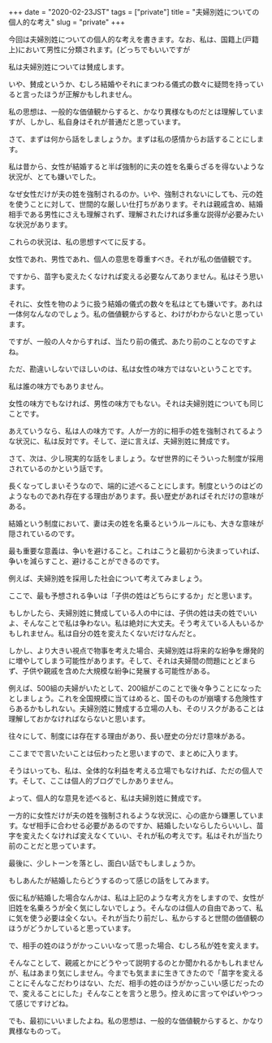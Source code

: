 +++
date = "2020-02-23JST"
tags = ["private"]
title = "夫婦別姓についての個人的な考え"
slug = "private"
+++

今回は夫婦別姓についての個人的な考えを書きます。なお、私は、国籍上(戸籍上)において男性に分類されます。(どっちでもいいですが

私は夫婦別姓については賛成します。

いや、賛成というか、むしろ結婚やそれにまつわる儀式の数々に疑問を持っていると言ったほうが正解かもしれません。

私の思想は、一般的な価値観からすると、かなり異様なものだとは理解していますが、しかし、私自身はそれが普通だと思っています。

さて、まずは何から話をしましょうか。まずは私の感情からお話することにします。

私は昔から、女性が結婚すると半ば強制的に夫の姓を名乗らざるを得ないような状況が、とても嫌いでした。

なぜ女性だけが夫の姓を強制されるのか。いや、強制されないにしても、元の姓を使うことに対して、世間的な厳しい仕打ちがあります。それは親戚含め、結婚相手である男性にさえも理解されず、理解されたければ多重な説得が必要みたいな状況があります。

これらの状況は、私の思想すべてに反する。

女性であれ、男性であれ、個人の意思を尊重すべき。それが私の価値観です。

ですから、苗字も変えたくなければ変える必要なんてありません。私はそう思います。

それに、女性を物のように扱う結婚の儀式の数々を私はとても嫌いです。あれは一体何なんなのでしょう。私の価値観からすると、わけがわからないと思っています。

ですが、一般の人々からすれば、当たり前の儀式、あたり前のことなのですよね。

ただ、勘違いしないでほしいのは、私は女性の味方ではないということです。

私は誰の味方でもありません。

女性の味方でもなければ、男性の味方でもない。それは夫婦別姓についても同じことです。

あえていうなら、私は人の味方です。人が一方的に相手の姓を強制されてるような状況に、私は反対です。そして、逆に言えば、夫婦別姓に賛成です。

さて、次は、少し現実的な話をしましょう。なぜ世界的にそういった制度が採用されているのかという話です。

長くなってしまいそうなので、端的に述べることにします。制度というのはどのようなものであれ存在する理由があります。長い歴史があればそれだけの意味がある。

結婚という制度において、妻は夫の姓を名乗るというルールにも、大きな意味が隠されているのです。

最も重要な意義は、争いを避けること。これはこうと最初から決まっていれば、争いを減らすこと、避けることができるのです。

例えば、夫婦別姓を採用した社会について考えてみましょう。

ここで、最も予想される争いは「子供の姓はどちらにするか」だと思います。

もしかしたら、夫婦別姓に賛成している人の中には、子供の姓は夫の姓でいいよ、そんなことで私は争わない。私は絶対に大丈夫。そう考えている人もいるかもしれません。私は自分の姓を変えたくないだけなんだと。

しかし、より大きい視点で物事を考えた場合、夫婦別姓は将来的な紛争を爆発的に増やしてしまう可能性があります。そして、それは夫婦間の問題にとどまらず、子供や親戚を含めた大規模な紛争に発展する可能性がある。

例えば、500組の夫婦がいたとして、200組がこのことで後々争うことになったとしましょう。これを全国規模に当てはめると、国そのものが崩壊する危険性すらあるかもしれない。夫婦別姓に賛成する立場の人も、そのリスクがあることは理解しておかなければならないと思います。

往々にして、制度には存在する理由があり、長い歴史の分だけ意味がある。

ここまでで言いたいことは伝わったと思いますので、まとめに入ります。

そうはいっても、私は、全体的な利益を考える立場でもなければ、ただの個人です。そして、ここは個人的ブログでしかありません。

よって、個人的な意見を述べると、私は夫婦別姓に賛成です。

一方的に女性だけが夫の姓を強制されるような状況に、心の底から嫌悪しています。なぜ相手に合わせる必要があるのですか、結婚したいならしたらいいし、苗字を変えたくなければ変えなくていい、それが私の考えです。私はそれが当たり前のことだと思っています。

最後に、少しトーンを落とし、面白い話でもしましょうか。

もしあんたが結婚したらどうするのって感じの話をしてみます。

仮に私が結婚した場合なんかは、私は上記のような考え方をしますので、女性が旧姓を名乗ろうが全く気にしないでしょう。そんなのは個人の自由であって、私に気を使う必要は全くない。それが当たり前だし、私からすると世間の価値観のほうがどうかしていると思っています。

で、相手の姓のほうがかっこいいなって思った場合、むしろ私が姓を変えます。

そんなことして、親戚とかにどうやって説明するのとか聞かれるかもしれませんが、私はあまり気にしません。今までも気ままに生きてきたので「苗字を変えることにそんなこだわりはない、ただ、相手の姓のほうがかっこいい感じだったので、変えることにした」そんなことを言うと思う。控えめに言ってやばいやつって感じですけどね。

でも、最初にいいましたよね。私の思想は、一般的な価値観からすると、かなり異様なものって。


